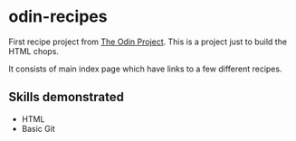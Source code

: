 # odin-recipes

First recipe project from [The Odin Project](https://www.theodinproject.com). This is a project just to build the HTML chops. 

It consists of main index page which have links to a few different recipes.

## Skills demonstrated
- HTML
- Basic Git